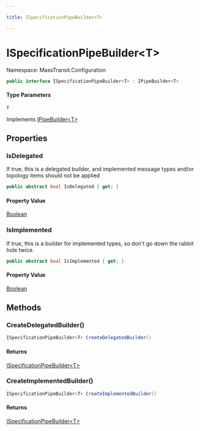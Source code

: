 ```yaml
---

title: ISpecificationPipeBuilder<T>

---
```


# ISpecificationPipeBuilder\<T\>

Namespace: MassTransit.Configuration

```csharp
public interface ISpecificationPipeBuilder<T> : IPipeBuilder<T>
```

#### Type Parameters

`T`<br/>

Implements [IPipeBuilder\<T\>](../masstransit-configuration/ipipebuilder-1)

## Properties

### **IsDelegated**

If true, this is a delegated builder, and implemented message types
 and/or topology items should not be applied

```csharp
public abstract bool IsDelegated { get; }
```

#### Property Value

[Boolean](https://learn.microsoft.com/en-us/dotnet/api/system.boolean)<br/>

### **IsImplemented**

If true, this is a builder for implemented types, so don't go down
 the rabbit hole twice.

```csharp
public abstract bool IsImplemented { get; }
```

#### Property Value

[Boolean](https://learn.microsoft.com/en-us/dotnet/api/system.boolean)<br/>

## Methods

### **CreateDelegatedBuilder()**

```csharp
ISpecificationPipeBuilder<T> CreateDelegatedBuilder()
```

#### Returns

[ISpecificationPipeBuilder\<T\>](../masstransit-configuration/ispecificationpipebuilder-1)<br/>

### **CreateImplementedBuilder()**

```csharp
ISpecificationPipeBuilder<T> CreateImplementedBuilder()
```

#### Returns

[ISpecificationPipeBuilder\<T\>](../masstransit-configuration/ispecificationpipebuilder-1)<br/>
